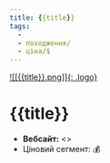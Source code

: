 ```yaml
---
title: {{title}}
tags:
  - 
  - походження/
  - ціна/$
---
```


[![[{{title}}.png]]{: .logo}]()

# {{title}}

- **Вебсайт:** <>
- Ціновий сегмент: 💰

